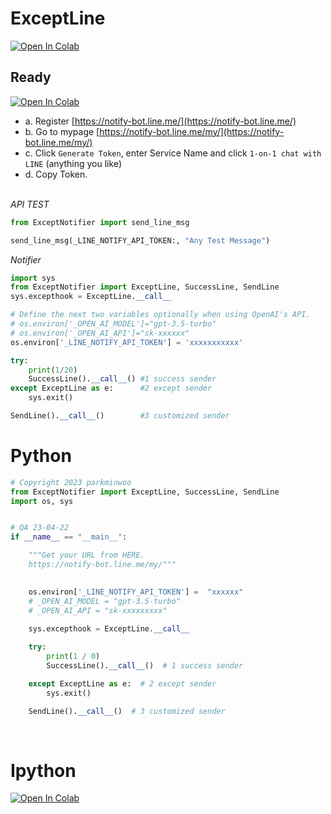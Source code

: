 # ExceptLine
[![Open In Colab](https://colab.research.google.com/assets/colab-badge.svg)](https://colab.research.google.com/drive/1PDrJqxDq4NE6BRUrRkFvDBiMHQz0WbZh?usp=sharing) 

## Ready
[![Open In Colab](https://colab.research.google.com/assets/colab-badge.svg)](https://colab.research.google.com/drive/1PDrJqxDq4NE6BRUrRkFvDBiMHQz0WbZh?usp=sharing) 

- a. Register [https://notify-bot.line.me/](https://notify-bot.line.me/)
- b. Go to mypage [https://notify-bot.line.me/my/](https://notify-bot.line.me/my/)
- c. Click `Generate Token`, enter Service Name and click `1-on-1 chat with LINE` (anything you like)
- d. Copy Token. <Br><br>


*API TEST*
```python
from ExceptNotifier import send_line_msg

send_line_msg(_LINE_NOTIFY_API_TOKEN:, "Any Test Message")
```

*Notifier*
```python
import sys
from ExceptNotifier import ExceptLine, SuccessLine, SendLine
sys.excepthook = ExceptLine.__call__

# Define the next two variables optionally when using OpenAI's API.
# os.environ['_OPEN_AI_MODEL']="gpt-3.5-turbo"    
# os.environ['_OPEN_AI_API']="sk-xxxxxx"
os.environ['_LINE_NOTIFY_API_TOKEN'] = 'xxxxxxxxxxx'

try:
    print(1/20)  
    SuccessLine().__call__() #1 success sender          
except ExceptLine as e:      #2 except sender            
    sys.exit()

SendLine().__call__()        #3 customized sender          
```


# Python

```python
# Copyright 2023 parkminwoo
from ExceptNotifier import ExceptLine, SuccessLine, SendLine 
import os, sys


# QA 23-04-22
if __name__ == "__main__":

    """Get your URL from HERE. 
    https://notify-bot.line.me/my/"""

    
    os.environ['_LINE_NOTIFY_API_TOKEN'] =  "xxxxxx"
    # _OPEN_AI_MODEL = "gpt-3.5-turbo"
    # _OPEN_AI_API = "sk-xxxxxxxxx"
    
    sys.excepthook = ExceptLine.__call__

    try:
        print(1 / 0)
        SuccessLine().__call__()  # 1 success sender

    except ExceptLine as e:  # 2 except sender
        sys.exit()

    SendLine().__call__()  # 3 customized sender
```

<br>

# Ipython
[![Open In Colab](https://colab.research.google.com/assets/colab-badge.svg)](https://colab.research.google.com/drive/1PDrJqxDq4NE6BRUrRkFvDBiMHQz0WbZh?usp=sharing) 
